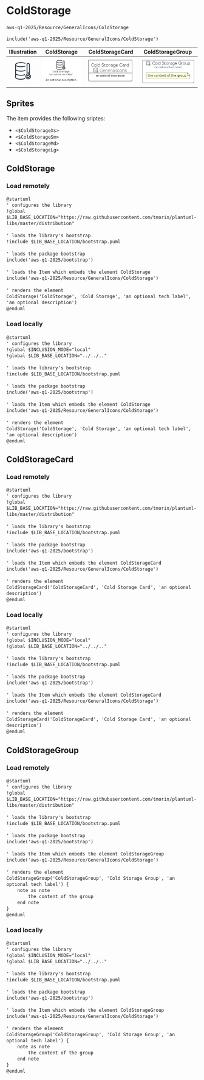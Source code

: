 # ColdStorage


```text
aws-q1-2025/Resource/GeneralIcons/ColdStorage
```

```text
include('aws-q1-2025/Resource/GeneralIcons/ColdStorage')
```



| Illustration | ColdStorage | ColdStorageCard | ColdStorageGroup |
| :---: | :---: | :---: | :---: |
| ![illustration for Illustration](../../../aws-q1-2025/Resource/GeneralIcons/ColdStorage.png) | ![illustration for ColdStorage](../../../aws-q1-2025/Resource/GeneralIcons/ColdStorage.Local.png) | ![illustration for ColdStorageCard](../../../aws-q1-2025/Resource/GeneralIcons/ColdStorageCard.Local.png) | ![illustration for ColdStorageGroup](../../../aws-q1-2025/Resource/GeneralIcons/ColdStorageGroup.Local.png) |



## Sprites
The item provides the following sriptes:

- `<$ColdStorageXs>`
- `<$ColdStorageSm>`
- `<$ColdStorageMd>`
- `<$ColdStorageLg>`





## ColdStorage

### Load remotely
```plantuml
@startuml
' configures the library
!global $LIB_BASE_LOCATION="https://raw.githubusercontent.com/tmorin/plantuml-libs/master/distribution"

' loads the library's bootstrap
!include $LIB_BASE_LOCATION/bootstrap.puml

' loads the package bootstrap
include('aws-q1-2025/bootstrap')

' loads the Item which embeds the element ColdStorage
include('aws-q1-2025/Resource/GeneralIcons/ColdStorage')

' renders the element
ColdStorage('ColdStorage', 'Cold Storage', 'an optional tech label', 'an optional description')
@enduml
```

### Load locally
```plantuml
@startuml
' configures the library
!global $INCLUSION_MODE="local"
!global $LIB_BASE_LOCATION="../../.."

' loads the library's bootstrap
!include $LIB_BASE_LOCATION/bootstrap.puml

' loads the package bootstrap
include('aws-q1-2025/bootstrap')

' loads the Item which embeds the element ColdStorage
include('aws-q1-2025/Resource/GeneralIcons/ColdStorage')

' renders the element
ColdStorage('ColdStorage', 'Cold Storage', 'an optional tech label', 'an optional description')
@enduml
```

## ColdStorageCard

### Load remotely
```plantuml
@startuml
' configures the library
!global $LIB_BASE_LOCATION="https://raw.githubusercontent.com/tmorin/plantuml-libs/master/distribution"

' loads the library's bootstrap
!include $LIB_BASE_LOCATION/bootstrap.puml

' loads the package bootstrap
include('aws-q1-2025/bootstrap')

' loads the Item which embeds the element ColdStorageCard
include('aws-q1-2025/Resource/GeneralIcons/ColdStorage')

' renders the element
ColdStorageCard('ColdStorageCard', 'Cold Storage Card', 'an optional description')
@enduml
```

### Load locally
```plantuml
@startuml
' configures the library
!global $INCLUSION_MODE="local"
!global $LIB_BASE_LOCATION="../../.."

' loads the library's bootstrap
!include $LIB_BASE_LOCATION/bootstrap.puml

' loads the package bootstrap
include('aws-q1-2025/bootstrap')

' loads the Item which embeds the element ColdStorageCard
include('aws-q1-2025/Resource/GeneralIcons/ColdStorage')

' renders the element
ColdStorageCard('ColdStorageCard', 'Cold Storage Card', 'an optional description')
@enduml
```

## ColdStorageGroup

### Load remotely
```plantuml
@startuml
' configures the library
!global $LIB_BASE_LOCATION="https://raw.githubusercontent.com/tmorin/plantuml-libs/master/distribution"

' loads the library's bootstrap
!include $LIB_BASE_LOCATION/bootstrap.puml

' loads the package bootstrap
include('aws-q1-2025/bootstrap')

' loads the Item which embeds the element ColdStorageGroup
include('aws-q1-2025/Resource/GeneralIcons/ColdStorage')

' renders the element
ColdStorageGroup('ColdStorageGroup', 'Cold Storage Group', 'an optional tech label') {
    note as note
        the content of the group
    end note
}
@enduml
```

### Load locally
```plantuml
@startuml
' configures the library
!global $INCLUSION_MODE="local"
!global $LIB_BASE_LOCATION="../../.."

' loads the library's bootstrap
!include $LIB_BASE_LOCATION/bootstrap.puml

' loads the package bootstrap
include('aws-q1-2025/bootstrap')

' loads the Item which embeds the element ColdStorageGroup
include('aws-q1-2025/Resource/GeneralIcons/ColdStorage')

' renders the element
ColdStorageGroup('ColdStorageGroup', 'Cold Storage Group', 'an optional tech label') {
    note as note
        the content of the group
    end note
}
@enduml
```


